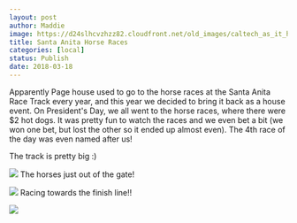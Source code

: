 ```yaml
---
layout: post
author: Maddie
image: https://d24slhcvzhzz82.cloudfront.net/old_images/caltech_as_it_happens/6a0105349b8251970b01bb09f8c44d970d.jpg
title: Santa Anita Horse Races
categories: [local]
status: Publish
date: 2018-03-18
---
```


Apparently Page house used to go to the horse races at the Santa Anita Race Track every year, and this year we decided to bring it back as a house event. On President's Day, we all went to the horse races, where there were $2 hot dogs. It was pretty fun to watch the races and we even bet a bit (we won one bet, but lost the other so it ended up almost even). The 4th race of the day was even named after us!

The track is pretty big :)


![](https://d24slhcvzhzz82.cloudfront.net/old_images/caltech_as_it_happens/6a0105349b8251970b01bb09f8c445970d.jpg)
The horses just out of the gate!


![](https://d24slhcvzhzz82.cloudfront.net/old_images/caltech_as_it_happens/6a0105349b8251970b01b7c9558153970b.jpg)
Racing towards the finish line!!


![](https://d24slhcvzhzz82.cloudfront.net/old_images/6a01b8d28f2857970c01b8d2dfcbdf970c-pi.jpg)
